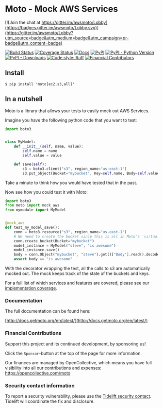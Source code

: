 # Moto - Mock AWS Services

[![Join the chat at https://gitter.im/awsmoto/Lobby](https://badges.gitter.im/awsmoto/Lobby.svg)](https://gitter.im/awsmoto/Lobby?utm_source=badge&utm_medium=badge&utm_campaign=pr-badge&utm_content=badge)

[![Build Status](https://github.com/getmoto/moto/workflows/TestNDeploy/badge.svg)](https://github.com/getmoto/moto/actions)
[![Coverage Status](https://codecov.io/gh/getmoto/moto/branch/master/graph/badge.svg)](https://codecov.io/gh/getmoto/moto)
[![Docs](https://readthedocs.org/projects/pip/badge/?version=stable)](http://docs.getmoto.org)
[![PyPI](https://img.shields.io/pypi/v/moto.svg)](https://pypi.org/project/moto/)
[![PyPI - Python Version](https://img.shields.io/pypi/pyversions/moto.svg)](#)
[![PyPI - Downloads](https://img.shields.io/pypi/dw/moto.svg)](https://pypistats.org/packages/moto)
[![Code style: Ruff](https://img.shields.io/endpoint?url=https://raw.githubusercontent.com/astral-sh/ruff/main/assets/badge/v2.json)](https://github.com/astral-sh/ruff)
[![Financial Contributors](https://opencollective.com/moto/tiers/badge.svg)](https://opencollective.com/moto)


## Install

```console
$ pip install 'moto[ec2,s3,all]'
```

## In a nutshell


Moto is a library that allows your tests to easily mock out AWS Services.

Imagine you have the following python code that you want to test:

```python
import boto3


class MyModel:
    def __init__(self, name, value):
        self.name = name
        self.value = value

    def save(self):
        s3 = boto3.client("s3", region_name="us-east-1")
        s3.put_object(Bucket="mybucket", Key=self.name, Body=self.value)
```

Take a minute to think how you would have tested that in the past.

Now see how you could test it with Moto:

```python
import boto3
from moto import mock_aws
from mymodule import MyModel


@mock_aws
def test_my_model_save():
    conn = boto3.resource("s3", region_name="us-east-1")
    # We need to create the bucket since this is all in Moto's 'virtual' AWS account
    conn.create_bucket(Bucket="mybucket")
    model_instance = MyModel("steve", "is awesome")
    model_instance.save()
    body = conn.Object("mybucket", "steve").get()["Body"].read().decode("utf-8")
    assert body == "is awesome"
```

With the decorator wrapping the test, all the calls to s3 are automatically mocked out. The mock keeps track of the state of the buckets and keys.

For a full list of which services and features are covered, please see our [implementation coverage](https://github.com/getmoto/moto/blob/master/IMPLEMENTATION_COVERAGE.md).


### Documentation
The full documentation can be found here:

[http://docs.getmoto.org/en/latest/](http://docs.getmoto.org/en/latest/)


### Financial Contributions
Support this project and its continued development, by sponsoring us!

Click the `Sponsor`-button at the top of the page for more information.

Our finances are managed by OpenCollective, which means you have full visibility into all our contributions and expenses:
https://opencollective.com/moto

### Security contact information

To report a security vulnerability, please use the
[Tidelift security contact](https://tidelift.com/security).
Tidelift will coordinate the fix and disclosure.
